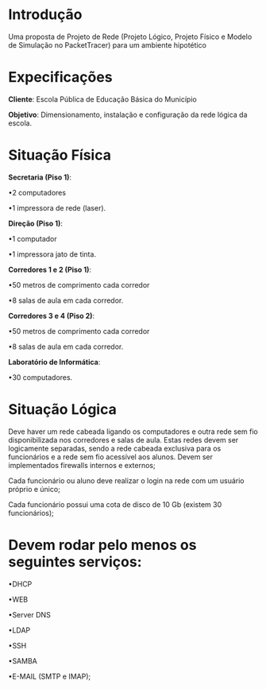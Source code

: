 # Introdução
Uma proposta de Projeto de Rede (Projeto Lógico, Projeto Físico e Modelo de Simulação no PacketTracer) para um ambiente hipotético

# Expecificações
<b>Cliente</b>: Escola Pública de Educação Básica do Município

<b>Objetivo</b>: Dimensionamento, instalação e configuração da rede lógica da escola.

# Situação Física

<b>Secretaria (Piso 1)</b>: 

•2 computadores

•1 impressora de rede (laser).


<b>Direção (Piso 1)</b>: 

•1 computador

•1 impressora jato de tinta.
 
 
<b>Corredores 1 e 2 (Piso 1)</b>: 

•50 metros de comprimento cada corredor

•8 salas de aula em cada corredor.


<b>Corredores 3 e 4 (Piso 2)</b>: 

•50 metros de comprimento cada corredor 

•8 salas de aula em cada corredor.


<b>Laboratório de Informática</b>: 

•30 computadores.


# Situação Lógica
Deve haver um rede cabeada ligando os computadores e outra rede sem fio
disponibilizada nos corredores e salas de aula. Estas redes devem ser logicamente
separadas, sendo a rede cabeada exclusiva para os funcionários e a rede sem fio
acessível aos alunos. Devem ser implementados firewalls internos e externos;

Cada funcionário ou aluno deve realizar o login na rede com um usuário próprio e único;

Cada funcionário possui uma cota de disco de 10 Gb (existem 30 funcionários);


# Devem rodar pelo menos os seguintes serviços:

•DHCP

•WEB

•Server DNS

•LDAP

•SSH

•SAMBA

•E-MAIL (SMTP e IMAP);



